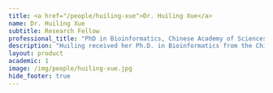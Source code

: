 ```yaml
---
title: <a href="/people/huiling-xue">Dr. Huiling Xue</a>
name: Dr. Huiling Xue
subtitle: Research Fellow
professional_title: "PhD in Bioinformatics, Chinese Academy of Sciences, Postdoctoral Fellow (2012-2013), Assistant Professor, Shenyang Agricultural University, China"  # Joined professional titles
description: "Huiling received her Ph.D. in Bioinformatics from the Chinese Academy of Sciences and joined the lab to work on epigenetics after working in the Giraldez lab at Yale. She worked on analysis of model organism ENCODE data and copy number data."
layout: product
academic: 1
image: /img/people/huiling-xue.jpg
hide_footer: true
---
```

